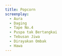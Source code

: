 ```yaml
---
title: Popcorn
screenplay:
  - Aura
  - Daging
  - Tape No.4
  - Puspa tak Bertangkai
  - Tebusan Jiwa
  - Dirayakan Ombak
  - Hawa
---
```

